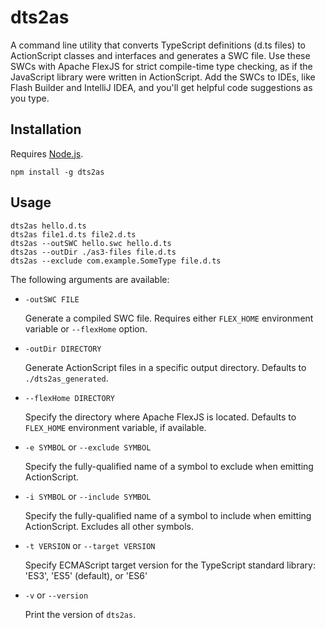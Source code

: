 # dts2as

A command line utility that converts TypeScript definitions (d.ts files) to ActionScript classes and interfaces and generates a SWC file. Use these SWCs with Apache FlexJS for strict compile-time type checking, as if the JavaScript library were written in ActionScript. Add the SWCs to IDEs, like Flash Builder and IntelliJ IDEA, and you'll get helpful code suggestions as you type.

## Installation

Requires [Node.js](https://nodejs.org/).

```
npm install -g dts2as
```

## Usage

```
dts2as hello.d.ts
dts2as file1.d.ts file2.d.ts
dts2as --outSWC hello.swc hello.d.ts
dts2as --outDir ./as3-files file.d.ts
dts2as --exclude com.example.SomeType file.d.ts
```

The following arguments are available:

* `-outSWC FILE`

	Generate a compiled SWC file. Requires either `FLEX_HOME` environment variable or `--flexHome` option.

* `-outDir DIRECTORY`

	Generate ActionScript files in a specific output directory. Defaults to `./dts2as_generated`.

* `--flexHome DIRECTORY`

	Specify the directory where Apache FlexJS is located. Defaults to `FLEX_HOME` environment variable, if available.

* `-e SYMBOL` or `--exclude SYMBOL`

	Specify the fully-qualified name of a symbol to exclude when emitting ActionScript.

* `-i SYMBOL` or `--include SYMBOL`

	Specify the fully-qualified name of a symbol to include when emitting ActionScript. Excludes all other symbols.

* `-t VERSION` or `--target VERSION`

	Specify ECMAScript target version for the TypeScript standard library: 'ES3', 'ES5' (default), or 'ES6'

* `-v` or `--version`

	Print the version of `dts2as`.
